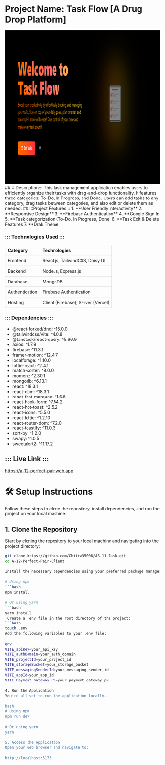 # Project Name: Task Flow [A Drug Drop Platform]
<div align="center">
  <img height="500" width="100%" src="https://github.com/Chitra35006/5_practice/blob/88d511a9bdd6c458fa867e3234b962d7b4b74a64/a101.png" />
</div>
## :::Description:::
This task management application enables users to efficiently organize their tasks with drag-and-drop functionality. It features three categories: To-Do, In Progress, and Done. Users can add tasks to any category, drag tasks between categories, and also edit or delete them as needed.
## :::Project Features:::
1. **User Friendly Interactivity**
2. **Responsive Design**
3. **Firebase Authentication**
4. **Google Sign In
5. **Task categorization (To-Do, In Progress, Done)
6. **Task Edit & Delete Features
7. **Drak Theme

   <h3 align="left">::: Technologies Used :::</h3>

<div style="display: block; width: 100%; margin-bottom: 20px;">
  <table width="100%" style="border-collapse: collapse;">
    <tr>
      <th style="border: 1px solid #ddd; padding: 8px; text-align: left;">Category</th>
      <th style="border: 1px solid #ddd; padding: 8px; text-align: left;">Technologies</th>
    </tr>
    <tr>
      <td style="border: 1px solid #ddd; padding: 8px;">Frontend</td>
      <td style="border: 1px solid #ddd; padding: 8px;">React.js, TailwindCSS, Daisy UI</td>
    </tr>
    <tr>
      <td style="border: 1px solid #ddd; padding: 8px;">Backend</td>
      <td style="border: 1px solid #ddd; padding: 8px;">Node.js, Express.js</td>
    </tr>
    <tr>
      <td style="border: 1px solid #ddd; padding: 8px;">Database</td>
      <td style="border: 1px solid #ddd; padding: 8px;">MongoDB</td>
    </tr>
    <tr>
      <td style="border: 1px solid #ddd; padding: 8px;">Authentication</td>
      <td style="border: 1px solid #ddd; padding: 8px;">Firebase Authentication</td>
    </tr>
    <tr>
      <td style="border: 1px solid #ddd; padding: 8px;">Hosting</td>
      <td style="border: 1px solid #ddd; padding: 8px;">Client (Firebase), Server (Vercel)</td>
    </tr>
  </table>
</div>

<h3 align="left">::: Dependencies :::</h3>


- @react-forked/dnd: ^15.0.0  
- @tailwindcss/vite: ^4.0.8  
- @tanstack/react-query: ^5.66.9  
- axios: ^1.7.9  
- firebase: ^11.3.1  
- framer-motion: ^12.4.7  
- localforage: ^1.10.0  
- lottie-react: ^2.4.1  
- match-sorter: ^8.0.0  
- moment: ^2.30.1  
- mongodb: ^6.13.1  
- react: ^18.3.1  
- react-dom: ^18.3.1  
- react-fast-marquee: ^1.6.5  
- react-hook-form: ^7.54.2  
- react-hot-toast: ^2.5.2  
- react-icons: ^5.5.0  
- react-lottie: ^1.2.10  
- react-router-dom: ^7.2.0  
- react-toastify: ^11.0.3  
- sort-by: ^1.2.0  
- swapy: ^1.0.5  
- sweetalert2: ^11.17.2  

## ::: Live Link :::
 https://a-12-perfect-pair.web.app

 # 🛠 Setup Instructions

Follow these steps to clone the repository, install dependencies, and run the project on your local machine.

## 1. **Clone the Repository**

Start by cloning the repository to your local machine and navigating into the project directory:

```bash
git clone https://github.com/Chitra35006/AS-11-Task.git
cd A-12-Perfect-Pair-Client

Install the necessary dependencies using your preferred package manager (npm or yarn):

# Using npm
```bash
npm install

# Or using yarn
```bash
yarn install
 Create a .env file in the root directory of the project:
```bash
touch .env
Add the following variables to your .env file:

env
VITE_apiKey=your_api_key
VITE_authDomain=your_auth_domain
VITE_projectId=your_project_id
VITE_storageBucket=your_storage_bucket
VITE_messagingSenderId=your_messaging_sender_id
VITE_appId=your_app_id
VITE_Payment_Gateway_PK=your_payment_gateway_pk

4. Run the Application
You're all set to run the application locally.

bash
# Using npm
npm run dev

# Or using yarn
yarn

5. Access the Application
Open your web browser and navigate to:

http://localhost:5173
 
    
